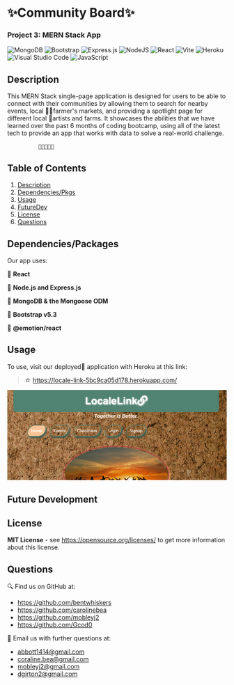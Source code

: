 # ✨Community Board✨
### Project 3: MERN Stack App

![MongoDB](https://img.shields.io/badge/MongoDB-%234ea94b.svg?style=for-the-badge&logo=mongodb&logoColor=white) ![Bootstrap](https://img.shields.io/badge/bootstrap-%238511FA.svg?style=for-the-badge&logo=bootstrap&logoColor=white) ![Express.js](https://img.shields.io/badge/express.js-%23404d59.svg?style=for-the-badge&logo=express&logoColor=%2361DAFB) ![NodeJS](https://img.shields.io/badge/node.js-6DA55F?style=for-the-badge&logo=node.js&logoColor=white) ![React](https://img.shields.io/badge/react-%2320232a.svg?style=for-the-badge&logo=react&logoColor=%2361DAFB) ![Vite](https://img.shields.io/badge/vite-%23646CFF.svg?style=for-the-badge&logo=vite&logoColor=white) ![Heroku](https://img.shields.io/badge/heroku-%23430098.svg?style=for-the-badge&logo=heroku&logoColor=white) ![Visual Studio Code](https://img.shields.io/badge/Visual%20Studio%20Code-0078d7.svg?style=for-the-badge&logo=visual-studio-code&logoColor=white) ![JavaScript](https://img.shields.io/badge/javascript-%23323330.svg?style=for-the-badge&logo=javascript&logoColor=%23F7DF1E) 

## Description
This MERN Stack single-page application is designed for users to be able to connect with their communities by allowing them to search for nearby events, local 🧑‍🌾farmer's markets, and providing a spotlight page for different local 🎨artists and farms. It showcases the abilities that we have learned over the past 6 months of coding bootcamp, using all of the latest tech to provide an app that works with data to solve a real-world challenge.
            
              🍎🌽🥕🧅🍇
## Table of Contents
1. [Description](#description)
2. [Dependencies/Pkgs](#dependencies)
3. [Usage](#usage)
4. [FutureDev](#futureDev)
5. [License](#license)
6. [Questions](#questions)

## Dependencies/Packages
Our app uses: 

 🔹 **React**

 🔹 **Node.js and Express.js**

 🔹 **MongoDB & the Mongoose ODM**

 🔹 **Bootstrap v5.3**

 🔹 **@emotion/react**

## Usage
To use, visit our deployed🚀 application with Heroku at this link:
> ☆ https://locale-link-5bc9ca05d178.herokuapp.com/

![img of LocaleLink website](./client/assets/images/localeLink.png)

## Future Development

## License
**MIT License** - see https://opensource.org/licenses/ to get more information about this license.

## Questions
🔍 Find us on GitHub at: 
 - https://github.com/bentwhiskers
 - https://github.com/carolinebea
 - https://github.com/mobleyj2
 - https://github.com/Gcod0

📧 Email us with further questions at:
 - abbott1414@gmail.com 
 - coraline.bea@gmail.com
 - mobleyj2@gmail.com 
 - dgirton2@gmail.com


